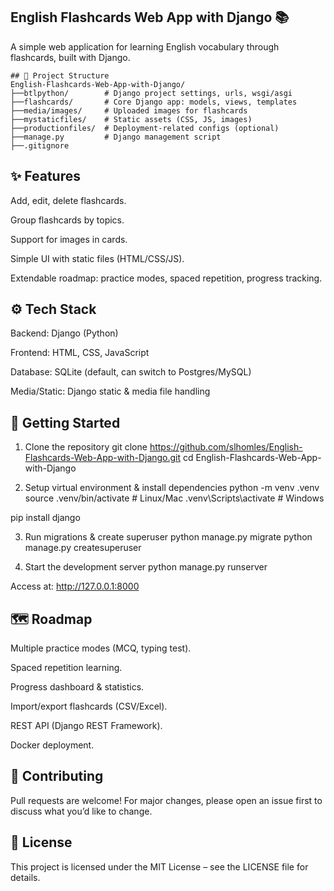## English Flashcards Web App with Django 📚

A simple web application for learning English vocabulary through flashcards, built with Django.
```
## 📂 Project Structure
English-Flashcards-Web-App-with-Django/
├──btlpython/        # Django project settings, urls, wsgi/asgi
├──flashcards/       # Core Django app: models, views, templates
├──media/images/     # Uploaded images for flashcards
├──mystaticfiles/    # Static assets (CSS, JS, images)
├──productionfiles/  # Deployment-related configs (optional)
├──manage.py         # Django management script
├──.gitignore
```
## ✨ Features

Add, edit, delete flashcards.

Group flashcards by topics.

Support for images in cards.

Simple UI with static files (HTML/CSS/JS).

Extendable roadmap: practice modes, spaced repetition, progress tracking.

## ⚙️ Tech Stack

Backend: Django (Python)

Frontend: HTML, CSS, JavaScript

Database: SQLite (default, can switch to Postgres/MySQL)

Media/Static: Django static & media file handling

## 🚀 Getting Started
1. Clone the repository
git clone https://github.com/slhomles/English-Flashcards-Web-App-with-Django.git
cd English-Flashcards-Web-App-with-Django

2. Setup virtual environment & install dependencies
python -m venv .venv
source .venv/bin/activate   # Linux/Mac
.venv\Scripts\activate      # Windows

pip install django

3. Run migrations & create superuser
python manage.py migrate
python manage.py createsuperuser

4. Start the development server
python manage.py runserver


Access at: http://127.0.0.1:8000

## 🗺️ Roadmap

 Multiple practice modes (MCQ, typing test).

 Spaced repetition learning.

 Progress dashboard & statistics.

 Import/export flashcards (CSV/Excel).

 REST API (Django REST Framework).

 Docker deployment.

## 🤝 Contributing

Pull requests are welcome! For major changes, please open an issue first to discuss what you’d like to change.

## 📜 License

This project is licensed under the MIT License – see the LICENSE
 file for details.
